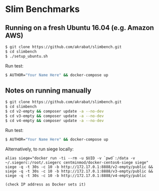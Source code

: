 # Slim Benchmarks



## Running on a fresh Ubuntu 16.04 (e.g. Amazon AWS)

```bash
$ git clone https://github.com/akrabat/slimbench.git
$ cd slimbench
$ ./setup_ubuntu.sh
```

Run test:

```bash
$ AUTHOR="Your Name Here" && docker-compose up
```

## Notes on running manually

```bash
$ git clone https://github.com/akrabat/slimbench.git
$ cd slimbench
$ cd v2-empty && composer update -a --no-dev
$ cd v3-empty && composer update -a --no-dev
$ cd v4-empty && composer update -a --no-dev
```

Run test:

```bash
$ AUTHOR="Your Name Here" && docker-compose up
```

Alternatively, to run siege locally:

    alias siege="docker run -ti --rm -u $UID -v `pwd`:/data -v ~/.siegerc:/root/.siegerc centminmod/docker-centos6-siege siege"
    siege -q -t 30s -c 10 -b http://172.17.0.1:8888/v2-empty/public && siege -q -t 30s -c 10 -b http://172.17.0.1:8888/v3-empty/public && siege -q -t 30s -c 10 -b http://172.17.0.1:8888/v4-empty/public

    (check IP address as Docker sets it)

